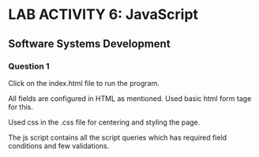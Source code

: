 # LAB ACTIVITY 6: JavaScript
## Software Systems Development

### Question 1
Click on the index.html file to run the program.

All fields are configured in HTML as mentioned. Used basic html form tage for this.
 
 Used css in the .css file for centering and styling the page.
 
 The js script contains all the script queries which has required field conditions and few validations. 
